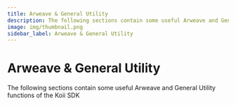 ```yaml
---
title: Arweave & General Utility
description: The following sections contain some useful Arweave and General Utility functions of the Koii SDK
image: img/thumbnail.png
sidebar_label: Arweave & General Utility
---
```


# Arweave & General Utility

The following sections contain some useful Arweave and General Utility functions of the Koii SDK
